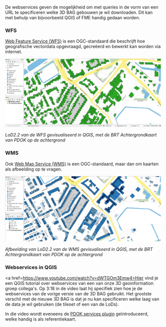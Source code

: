 De webservices geven de mogelijkheid om met queries in de vorm van een URL te specificeren welke 3D BAG gebouwen je wil downloaden. Dit kan met behulp van bijvoorbeeld QGIS of FME handig gedaan worden.

### WFS

<a href=https://www.ogc.org/standards/wfs>Web Feature Service (WFS)</a> is een OGC-standaard die beschrijft hoe geografische vectordata opgevraagd, gecreëerd en bewerkt kan worden via internet.

![Screenshot](../../../images_common/wfs.jpg)

*LoD2.2 van de WFS gevisualiseerd in QGIS, met de BRT Achtergrondkaart van PDOK op de achtergrond* 

### WMS

Ook <a href=https://www.ogc.org/standards/wms>Web Map Service (WMS)</a> is een OGC-standaard, maar dan om kaarten als afbeelding op te vragen.

![Screenshot](../../../images_common/wms.jpg)

*Afbeelding van LoD2.2 van de WMS gevisualiseerd in QGIS, met de BRT Achtergrondkaart van PDOK op de achtergrond* 

### Webservices in QGIS

<a href=https://www.youtube.com/watch?v=dWTGOm3Emw4>Hier</a> vind je een QGIS tutorial over webservices van een van onze 3D geoinformation groep collega's. Op 3:18 in de video laat hij specifiek zien hoe je de webservices van de vorige versie van de 3D BAG gebruikt. Het grootste verschil met de nieuwe 3D BAG is dat je nu kan specificeren welke laag van de data je wil gebruiken (de tileset of een van de LoDs).

In die video wordt eveneens de <a href=https://plugins.qgis.org/plugins/pdokservicesplugin/>PDOK services plugin</a> geïntroduceerd, welke handig is als referentiekaart.